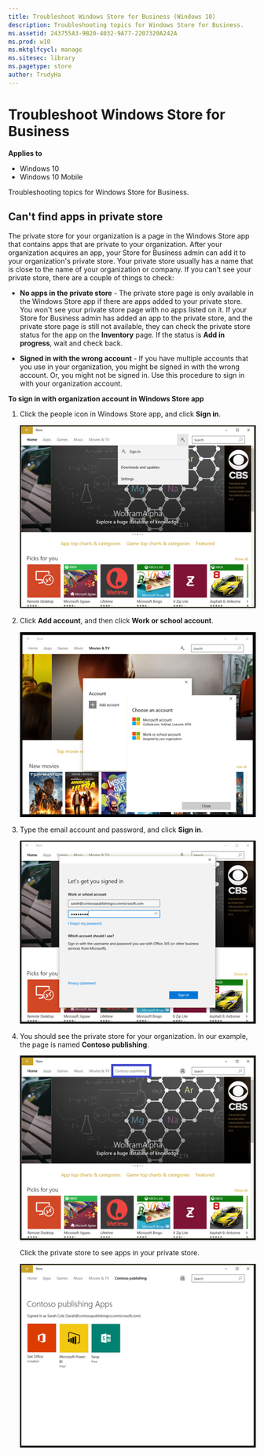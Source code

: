 ```yaml
---
title: Troubleshoot Windows Store for Business (Windows 10)
description: Troubleshooting topics for Windows Store for Business.
ms.assetid: 243755A3-9B20-4032-9A77-2207320A242A
ms.prod: w10
ms.mktglfcycl: manage
ms.sitesec: library
ms.pagetype: store
author: TrudyHa
---
```


# Troubleshoot Windows Store for Business


**Applies to**

-   Windows 10
-   Windows 10 Mobile

Troubleshooting topics for Windows Store for Business.

## Can't find apps in private store


The private store for your organization is a page in the Windows Store app that contains apps that are private to your organization. After your organization acquires an app, your Store for Business admin can add it to your organization's private store. Your private store usually has a name that is close to the name of your organization or company. If you can't see your private store, there are a couple of things to check:

-   **No apps in the private store** - The private store page is only available in the Windows Store app if there are apps added to your private store. You won't see your private store page with no apps listed on it. If your Store for Business admin has added an app to the private store, and the private store page is still not available, they can check the private store status for the app on the **Inventory** page. If the status is **Add in progress**, wait and check back.

-   **Signed in with the wrong account** - If you have multiple accounts that you use in your organization, you might be signed in with the wrong account. Or, you might not be signed in. Use this procedure to sign in with your organization account.

**To sign in with organization account in Windows Store app**

1.  Click the people icon in Windows Store app, and click **Sign in**.

    ![](images/wsfb-wsappsignin.png)

2.  Click **Add account**, and then click **Work or school account**.

    ![](images/wsfb-wsappaddacct.png)

3.  Type the email account and password, and click **Sign in**.

    ![](images/wsfb-wsappworkacct.png)

4.  You should see the private store for your organization. In our example, the page is named **Contoso publishing**.

    ![](images/wsfb-wsappprivatestore.png)

    Click the private store to see apps in your private store.

    ![](images/wsfb-privatestoreapps.png)

 

 





